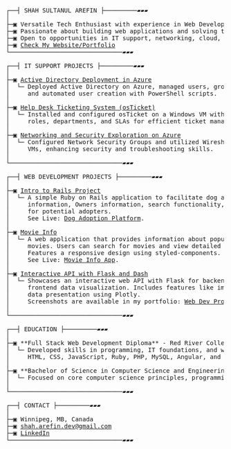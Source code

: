 <pre>
┌──┤ SHAH SULTANUL AREFIN ├─────────▰▰▰
│
├─▣ Versatile Tech Enthusiast with experience in Web Development and IT Support.
├─▣ Passionate about building web applications and solving technical challenges.
├─▣ Open to opportunities in IT support, networking, cloud, and web development.
├─▣ <a href="https://tanweer-dot-dev.vercel.app" target="_blank">Check My Website/Portfolio</a>
└───────────────────────────────▰▰▰

┌──┤ IT SUPPORT PROJECTS ├─────────▰▰▰
│
├─▣ <a href="https://github.com/shahsarefin/Active-Directory-Implementation-in-Azure" target="_blank">Active Directory Deployment in Azure</a>
│  └─ Deployed Active Directory on Azure, managed users, groups, and group policies, 
│     and automated user creation with PowerShell scripts.
│
├─▣ <a href="https://github.com/shahsarefin/Help-Desk-Ticketing-System-osTicket-" target="_blank">Help Desk Ticketing System (osTicket)</a>
│  └─ Installed and configured osTicket on a Windows VM with IIS, PHP, and MySQL, setting up 
│     roles, departments, and SLAs for efficient ticket management.
│
├─▣ <a href="https://github.com/shahsarefin/Networking-and-Security-Exploration-on-Azure" target="_blank">Networking and Security Exploration on Azure</a>
│  └─ Configured Network Security Groups and utilized Wireshark to analyze traffic between 
│     VMs, enhancing security and troubleshooting skills.
│
└───────────────────────────────▰▰▰

┌──┤ WEB DEVELOPMENT PROJECTS ├─────────▰▰▰
│
├─▣ <a href="https://github.com/shahsarefin/Intro-To-Rails-Project-Shah" target="_blank">Intro to Rails Project</a>
│  └─ A simple Ruby on Rails application to facilitate dog adoption, featuring Breed 
│     information, Owners information, search functionality, and user-friendly interfaces 
│     for potential adopters. 
│     See Live: <a href="https://intro-to-rails-project-shah.fly.dev/" target="_blank">Dog Adoption Platform</a>.
│
├─▣ <a href="https://github.com/shahsarefin/movie-info" target="_blank">Movie Info</a>
│  └─ A web application that provides information about popular, top-rated, and upcoming 
│     movies. Users can search for movies and view detailed information about each one.
│     Features a responsive design using styled-components.
│     See Live: <a href="https://movie-info-shah.vercel.app/" target="_blank">Movie Info App</a>.
│
├─▣ <a href="https://github.com/shahsarefin/Interactive-API-Flask-Dash" target="_blank">Interactive API with Flask and Dash</a>
│  └─ Showcases an interactive web API with Flask for backend operations and Dash for 
│     frontend data visualization. Includes features like image conversion and dynamic 
│     data presentation using Plotly.
│     Screenshots are available in my portfolio: <a href="https://tanweer-dot-dev.vercel.app/web-dev-projects.html" target="_blank">Web Dev Projects</a>.
│
└───────────────────────────────▰▰▰

┌──┤ EDUCATION ├─────────▰▰▰
│
├─▣ **Full Stack Web Development Diploma** - Red River College, Winnipeg, Canada
│  └─ Developed skills in programming, IT foundations, and web security. Worked with 
│     HTML, CSS, JavaScript, Ruby, PHP, MySQL, Angular, and more.
│
├─▣ **Bachelor of Science in Computer Science and Engineering** - Metropolitan University
│  └─ Focused on core computer science principles, programming, and problem-solving skills.
│
└───────────────────────────────▰▰▰

┌──┤ CONTACT ├─────────▰▰▰
│
├─▣ Winnipeg, MB, Canada
├─▣ <a href="mailto:shah.arefin.dev@gmail.com">shah.arefin.dev@gmail.com</a>
├─▣ <a href="https://www.linkedin.com/in/shahsarefin" target="_blank">LinkedIn</a>
└───────────────────────────────▰▰▰
</pre>
